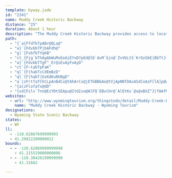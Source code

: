 ```yaml
---
template: byway.jade
id: "2341"
name: Muddy Creek Historic Backway
distance: "25"
duration: About 1 hour
description: "The Muddy Creek Historic Backway provides access to locations well off the beaten path. Twenty-five miles of back roads will lead you from a real western ghost town of Piedmont to Muddy Creek, one of the most famous camping spots of the western migration."
path: 
  - "{`a{FfdfbTpABr@QLa@"
  - "a}`{FdvbbTPjbAFdh@"
  - "g|`{FvbfbTYqkB"
  - "ct_{Fjg`bThAgAbWuMxEeAjEYxD?pEd@lD`AvM`Gjn@`ZvVbLtS`KrOzGbE|BbTtJ~Bn@lEh@z^e@pUk@bd@y@`cA~BbBRbEjA|Bz@tOjIpGtExCpDj@x@`GbLf\\`m@hKbS"
  - "a}`{FdvbbTTgF^_Er@iExAyFxAyD"
  - "ct`{F~tabTpFaK"
  - "ql`{F|habTcCdEmBzD"
  - "ql`{F|habT|GsKdKuNhBgD"
  - "a`|zFrtfaTChCLpAnBdCx@tAhArCx@jETbBBbAo@tVjApNNfDAxASdCoAzF[lA]p@wBdCkLf[cCpFu@dAoBRcPSgIHqIdF_A`AgA~F[rCyCpu@MjCUdAe@rAkTda@_j@pfA[lBS~SSxHEfLiAhm@YzCcBrLElBFjAnAhJ@l@OfS?fKk@zm@kBtQcCbSQxCMlDb@xDbE|MhAjClErFlC`ElJzOl@`Dh@|U?fDmDj]sBtTmEjXS~DXtErC`SfC|Rn@rDd@fBh@dAbA`A"
  - "{a|zFlofaTx@dD"
  - "{sd{Fzlv`Tnn@EzYDtSEApu@ItGIxo@AlFQ`EBvCHr@`AlEtKx`@x@xBXZ^J|fAAfMFvAWhCM|Dv@zP@dl@QDdm@^vcACl|@Nb~@Q|eB"
websites: 
  - url: "http://www.wyomingtourism.org/thingstodo/detail/Muddy-Creek-Historic-Backway/31257"
    name: "Muddy Creek Historic Backway - Wyoming Tourism"
designations: 
  - Wyoming State Scenic Backway
states: 
  - WY
ll: 
  - -110.62867699999993
  - 41.29822200000012
bounds: 
  - - -110.62869999999998
    - 41.215519000000086
  - - -110.38426199999998
    - 41.31662

---
```


